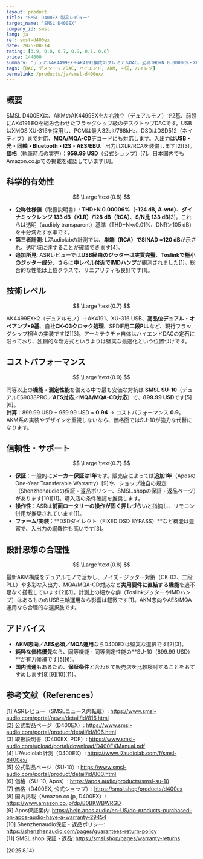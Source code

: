 ```yaml
---
layout: product
title: "SMSL D400EX 製品レビュー"
target_name: "SMSL D400EX"
company_id: smsl
lang: ja
ref: smsl-d400ex
date: 2025-08-14
rating: [3.9, 0.8, 0.7, 0.9, 0.7, 0.8]
price: 144000
summary: "デュアルAK4499EX＋AK4191構成のプレミアムDAC。公称THD+N 0.00006%・XLRダイナミックレンジ133dBの仕様と第三者計測での高性能、豊富な入出力（USB/光/同軸/BT/I2S/AES）を備え、価格は959.99 USD（公式）で同格最安級の代替と比べ良好なコスパです。"
tags: [DAC, デスクトップDAC, ハイエンド, AKM, 中国, ハイレゾ]
permalink: /products/ja/smsl-d400ex/
---
```


## 概要

SMSL D400EXは、AKMのAK4499EXを左右独立（デュアルモノ）で2基、前段にAK4191 EQを組み合わせたフラッグシップ級のデスクトップDACです。USBはXMOS XU-316を採用し、PCMは最大32bit/768kHz、DSDはDSD512（ネイティブ）まで対応、**MQA/MQA-CD**デコードにも対応します。入出力は**USB・光・同軸・Bluetooth・I2S・AES/EBU**、出力はXLR/RCAを装備します[2][3]。  
**価格**（執筆時点の実売）：**959.99 USD**（公式ショップ）[7]。日本国内でもAmazon.co.jpでの掲載を確認しています[8]。

## 科学的有効性

$$ \Large \text{0.8} $$

- **公称仕様値**（取扱説明書）: **THD+N 0.00006%（-124 dB, A-wtd）**、**ダイナミックレンジ 133 dB（XLR）/128 dB（RCA）**、**S/N比 133 dB**[3]。これらは透明（audibly transparent）基準（THD+N≪0.01%、DNR＞105 dB）を十分満たす水準です。  
- **第三者計測**: L7Audiolabの計測では、**単端（RCA）でSINAD ≈120 dB**が示され、透明域に達することが確認できます[4]。  
- **追加所見**: ASRレビューでは**USB経由のジッターは実質完璧**、**Toslinkで極小のジッター成分**、さらに**中レベル付近でIMDハンプ**が観測されました[1]。総合的な性能は上位クラスで、リニアリティも良好です[1]。

## 技術レベル

$$ \Large \text{0.7} $$

AK4499EX×2（デュアルモノ）＋AK4191、XU-316 USB、**高品位デュアル・オペアンプ×9基**、自社**CK-03クロック処理**、SPDIF用**二段PLL**など、現行フラッグシップ相当の実装です[2][3]。アーキテクチャ自体はハイエンドDACの定石に沿っており、独創的な新方式というよりは堅実な最適化という位置づけです。

## コストパフォーマンス

$$ \Large \text{0.9} $$

同等以上の**機能・測定性能**を備える中で最も安価な対抗は **SMSL SU-10**（デュアルES9038PRO／**AES対応**／**MQA/MQA-CD対応**）で、**899.99 USD**です[5][6]。  
**計算**：899.99 USD ÷ 959.99 USD = **0.94** → コストパフォーマンス **0.9**。  
AKM系の実装やデザインを重視しないなら、価格面ではSU-10が強力な代替になります。

## 信頼性・サポート

$$ \Large \text{0.7} $$

- **保証**：一般的に**メーカー保証は1年**です。販売店によっては**追加1年**（AposのOne-Year Transferable Warranty）[9]や、ショップ独自の規定（Shenzhenaudioの保証・返品ポリシー、SMSL.shopの保証・返品ページ）があります[10][11]。購入店の条件確認を推奨します。  
- **操作性**：ASRは**前面ロータリーの操作が固く押しづらい**と指摘し、リモコン併用が推奨されています[1]。  
- **ファーム/実装**：**DSDダイレクト（FIXED DSD BYPASS）**など機能は豊富で、入出力の網羅性も高いです[3]。

## 設計思想の合理性

$$ \Large \text{0.8} $$

最新AKM構成をデュアルモノで活かし、ノイズ・ジッター対策（CK-03、二段PLL）や多彩な入出力、MQA/MQA-CD対応など**実用要件に直結する機能**を過不足なく搭載しています[2][3]。計測上の細かな癖（ToslinkジッターやIMDハンプ）はあるもののUSB主軸運用なら影響は軽微です[1]。AKM志向やAES/MQA運用なら合理的な選択肢です。

## アドバイス

- **AKM志向／AES必須／MQA運用**ならD400EXは堅実な選択です[2][3]。  
- **純粋な価格優先**なら、同等機能・同等測定性能の**SU-10（899.99 USD）**が有力候補です[5][6]。  
- **国内流通**もあるため、**保証条件**と合わせて販売店を比較検討することをおすすめします[8][9][10][11]。

## 参考文献（References）

[1] ASRレビュー（SMSLニュース内転載）: https://www.smsl-audio.com/portal/news/detail/id/816.html  
[2] 公式製品ページ（D400EX）: https://www.smsl-audio.com/portal/product/detail/id/806.html  
[3] 取扱説明書（D400EX, PDF）: https://www.smsl-audio.com/upload/portal/download/D400EXManual.pdf  
[4] L7Audiolab計測（D400EX）: https://www.l7audiolab.com/f/smsl-d400ex/  
[5] 公式製品ページ（SU-10）: https://www.smsl-audio.com/portal/product/detail/id/800.html  
[6] 価格（SU-10, Apos）: https://apos.audio/products/smsl-su-10  
[7] 価格（D400EX, 公式ショップ）: https://smsl.shop/products/d400ex  
[8] 国内掲載（Amazon.co.jp, D400EX）: https://www.amazon.co.jp/dp/B0BKWBWRGD  
[9] Apos保証案内: https://help.apos.audio/en-US/do-products-purchased-on-apos-audio-have-a-warranty-29454  
[10] Shenzhenaudio保証・返品ポリシー: https://shenzhenaudio.com/pages/guarantees-return-policy  
[11] SMSL.shop 保証・返品: https://smsl.shop/pages/warranty-returns


(2025.8.14)